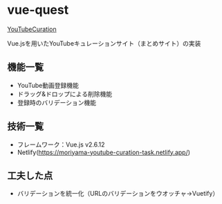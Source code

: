 
# vue-quest

[YouTubeCuration](https://moriyama-youtube-curation-task.netlify.app/)

Vue.jsを用いたYouTubeキュレーションサイト（まとめサイト）の実装

## 機能一覧
*  YouTube動画登録機能
*  ドラッグ&ドロップによる削除機能
*  登録時のバリデーション機能


## 技術一覧
*  フレームワーク：Vue.js v2.6.12 
*  Netlify(https://moriyama-youtube-curation-task.netlify.app/) 


## 工夫した点
*  バリデーションを統一化（URLのバリデーションをウオッチャ→Vuetify）
